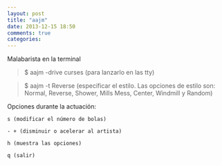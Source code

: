 ```yaml
---
layout: post
title: "aajm"
date: 2013-12-15 18:50
comments: true
categories: 
---
```

Malabarista en la terminal 

>$ aajm -drive curses (para lanzarlo en las tty) 

>$ aajm -t Reverse (especificar el estilo. Las opciones de estilo son: Normal, Reverse, Shower, Mills Mess, Center, Windmill y Random) 

Opciones durante la actuación: 

	s (modificar el número de bolas) 

	- + (disminuir o acelerar al artista) 

	h (muestra las opciones) 

	q (salir)

